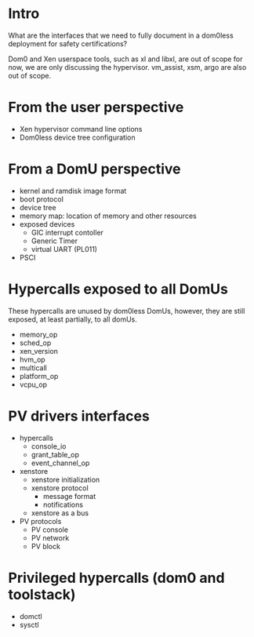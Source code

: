 # Intro

What are the interfaces that we need to fully document in a dom0less
deployment for safety certifications?

Dom0 and Xen userspace tools, such as xl and libxl, are out of scope for
now, we are only discussing the hypervisor. vm_assist, xsm, argo are
also out of scope.


# From the user perspective

- Xen hypervisor command line options
- Dom0less device tree configuration


# From a DomU perspective

- kernel and ramdisk image format
- boot protocol
- device tree
- memory map: location of memory and other resources
- exposed devices
  - GIC interrupt contoller
  - Generic Timer
  - virtual UART (PL011)
- PSCI


# Hypercalls exposed to all DomUs

These hypercalls are unused by dom0less DomUs, however, they are
still exposed, at least partially, to all domUs.

- memory_op
- sched_op
- xen_version
- hvm_op
- multicall
- platform_op
- vcpu_op


# PV drivers interfaces

- hypercalls
  - console_io
  - grant_table_op
  - event_channel_op
- xenstore
  - xenstore initialization
  - xenstore protocol
    - message format
    - notifications
  - xenstore as a bus
- PV protocols
  - PV console
  - PV network
  - PV block
  

# Privileged hypercalls (dom0 and toolstack)

- domctl
- sysctl

